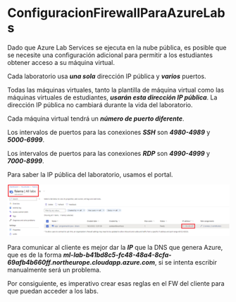 # ConfiguracionFirewallParaAzureLabs

Dado que Azure Lab Services se ejecuta en la nube pública, es posible que se necesite una configuración adicional para permitir a los estudiantes obtener acceso a su máquina virtual.

Cada laboratorio usa ***una sola*** dirección IP pública y ***varios*** puertos. 

Todas las máquinas virtuales, tanto la plantilla de máquina virtual como las máquinas virtuales de estudiantes, ***usarán esta dirección IP pública***. La dirección IP pública no cambiará durante la vida del laboratorio. 

Cada máquina virtual tendrá un ***número de puerto diferente***. 

Los intervalos de puertos para las conexiones ***SSH*** son ***4980-4989*** y ***5000-6999***. 

Los intervalos de puertos para las conexiones ***RDP*** son ***4990-4999*** y ***7000-8999***. 

Para saber la IP pública del laboratorio, usamos el portal.

![IP](./img/202303181846.png)

Para comunicar al cliente es mejor dar la ***IP*** que la DNS que genera Azure, que es de la forma ***ml-lab-b41bd8c5-fc48-48a4-8cfa-69afb4b660ff.northeurope.cloudapp.azure.com***, si se intenta escribir manualmente será un problema.

Por consiguiente, es imperativo crear esas reglas en el FW del cliente para que puedan acceder a los labs.
